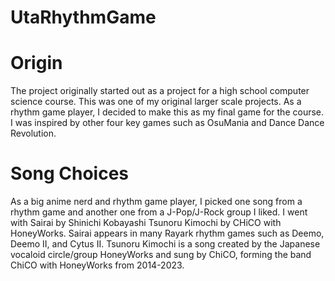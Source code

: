 # UtaRhythmGame
# Origin
The project originally started out as a project for a high school computer science course. This was one of my original larger scale projects. As a rhythm game player, I decided to make this as my final game for the course. I was inspired by other four key games such as OsuMania and Dance Dance Revolution. 

# Song Choices
As a big anime nerd and rhythm game player, I picked one song from a rhythm game and another one from a J-Pop/J-Rock group I liked. I went with Sairai by Shinichi Kobayashi Tsunoru Kimochi by CHiCO with HoneyWorks. Sairai appears in many Rayark rhythm games such as Deemo, Deemo II, and Cytus II. Tsunoru Kimochi is a song created by the Japanese vocaloid circle/group HoneyWorks and sung by ChiCO, forming the band ChiCO with HoneyWorks from 2014-2023. 
